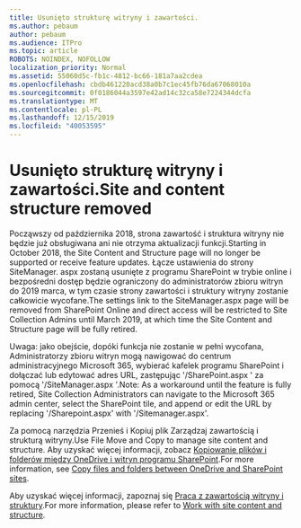 ```yaml
---
title: Usunięto strukturę witryny i zawartości.
ms.author: pebaum
author: pebaum
ms.audience: ITPro
ms.topic: article
ROBOTS: NOINDEX, NOFOLLOW
localization_priority: Normal
ms.assetid: 55060d5c-fb1c-4812-bc66-181a7aa2cdea
ms.openlocfilehash: cbdb461220acd38a0b7c1ec45fb76da67068010a
ms.sourcegitcommit: 0f0186044a3597e42ad14c32ca58e7224344dcfa
ms.translationtype: MT
ms.contentlocale: pl-PL
ms.lasthandoff: 12/15/2019
ms.locfileid: "40053595"
---
```

# <a name="site-and-content-structure-removed"></a><span data-ttu-id="5ca05-102">Usunięto strukturę witryny i zawartości.</span><span class="sxs-lookup"><span data-stu-id="5ca05-102">Site and content structure removed</span></span>

<span data-ttu-id="5ca05-103">Począwszy od października 2018, strona zawartość i struktura witryny nie będzie już obsługiwana ani nie otrzyma aktualizacji funkcji.</span><span class="sxs-lookup"><span data-stu-id="5ca05-103">Starting in October 2018, the Site Content and Structure page will no longer be supported or receive feature updates.</span></span> <span data-ttu-id="5ca05-104">Łącze ustawienia do strony SiteManager. aspx zostaną usunięte z programu SharePoint w trybie online i bezpośredni dostęp będzie ograniczony do administratorów zbioru witryn do 2019 marca, w tym czasie strony zawartości i struktury witryny zostanie całkowicie wycofane.</span><span class="sxs-lookup"><span data-stu-id="5ca05-104">The settings link to the SiteManager.aspx page will be removed from SharePoint Online and direct access will be restricted to Site Collection Admins until March 2019, at which time the Site Content and Structure page will be fully retired.</span></span> 

<span data-ttu-id="5ca05-105">Uwaga: jako obejście, dopóki funkcja nie zostanie w pełni wycofana, Administratorzy zbioru witryn mogą nawigować do centrum administracyjnego Microsoft 365, wybierać kafelek programu SharePoint i dołączać lub edytować adres URL, zastępując '/SharePoint.aspx ' za pomocą '/SiteManager.aspx '.</span><span class="sxs-lookup"><span data-stu-id="5ca05-105">Note: As a workaround until the feature is fully retired, Site Collection Administrators can navigate to the Microsoft 365 admin center, select the SharePoint tile, and append or edit the URL by replacing '/Sharepoint.aspx' with '/Sitemanager.aspx'.</span></span> 


<span data-ttu-id="5ca05-106">Za pomocą narzędzia Przenieś i Kopiuj plik Zarządzaj zawartością i strukturą witryny.</span><span class="sxs-lookup"><span data-stu-id="5ca05-106">Use File Move and Copy to manage site content and structure.</span></span> <span data-ttu-id="5ca05-107">Aby uzyskać więcej informacji, zobacz [Kopiowanie plików i folderów między OneDrive i witryn programu SharePoint](https://support.office.com/article/copy-files-and-folders-between-onedrive-and-sharepoint-sites-67a6323e-7fd4-4254-99a8-35613492a82f).</span><span class="sxs-lookup"><span data-stu-id="5ca05-107">For more information, see [Copy files and folders between OneDrive and SharePoint sites](https://support.office.com/article/copy-files-and-folders-between-onedrive-and-sharepoint-sites-67a6323e-7fd4-4254-99a8-35613492a82f).</span></span> 

<span data-ttu-id="5ca05-108">Aby uzyskać więcej informacji, zapoznaj się [Praca z zawartością witryny i struktury](https://support.office.com/article/Work-with-site-content-and-structure-30fcaad9-02b1-4347-8b03-e1ccc5a4c19f).</span><span class="sxs-lookup"><span data-stu-id="5ca05-108">For more information, please refer to [Work with site content and structure](https://support.office.com/article/Work-with-site-content-and-structure-30fcaad9-02b1-4347-8b03-e1ccc5a4c19f).</span></span>
